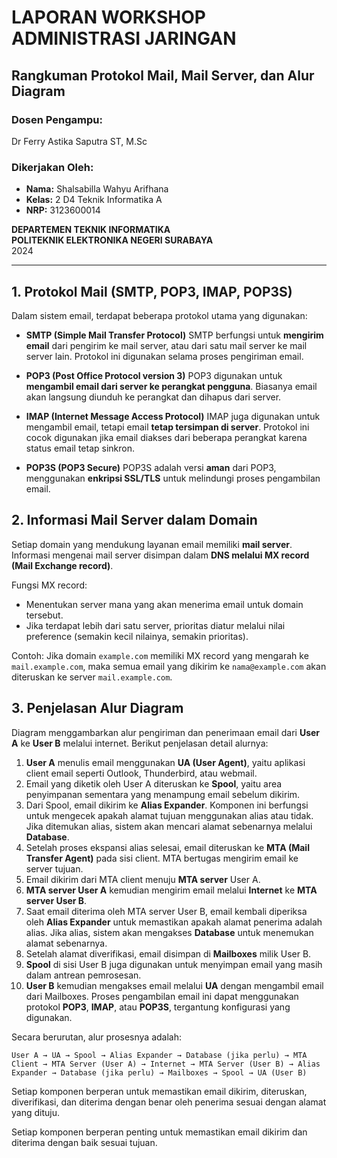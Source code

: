 # **LAPORAN WORKSHOP ADMINISTRASI JARINGAN**

## **Rangkuman Protokol Mail, Mail Server, dan Alur Diagram**

### **Dosen Pengampu:**
Dr Ferry Astika Saputra ST, M.Sc

### **Dikerjakan Oleh:**
- **Nama:** Shalsabilla Wahyu Arifhana  
- **Kelas:** 2 D4 Teknik Informatika A  
- **NRP:** 3123600014  

**DEPARTEMEN TEKNIK INFORMATIKA**  
**POLITEKNIK ELEKTRONIKA NEGERI SURABAYA**  
2024

---

## 1. Protokol Mail (SMTP, POP3, IMAP, POP3S)

Dalam sistem email, terdapat beberapa protokol utama yang digunakan:

* **SMTP (Simple Mail Transfer Protocol)**
  SMTP berfungsi untuk **mengirim email** dari pengirim ke mail server, atau dari satu mail server ke mail server lain. Protokol ini digunakan selama proses pengiriman email.

* **POP3 (Post Office Protocol version 3)**
  POP3 digunakan untuk **mengambil email dari server ke perangkat pengguna**. Biasanya email akan langsung diunduh ke perangkat dan dihapus dari server.

* **IMAP (Internet Message Access Protocol)**
  IMAP juga digunakan untuk mengambil email, tetapi email **tetap tersimpan di server**. Protokol ini cocok digunakan jika email diakses dari beberapa perangkat karena status email tetap sinkron.

* **POP3S (POP3 Secure)**
  POP3S adalah versi **aman** dari POP3, menggunakan **enkripsi SSL/TLS** untuk melindungi proses pengambilan email.

## 2. Informasi Mail Server dalam Domain

Setiap domain yang mendukung layanan email memiliki **mail server**. Informasi mengenai mail server disimpan dalam **DNS melalui MX record (Mail Exchange record)**.

Fungsi MX record:

* Menentukan server mana yang akan menerima email untuk domain tersebut.
* Jika terdapat lebih dari satu server, prioritas diatur melalui nilai preference (semakin kecil nilainya, semakin prioritas).

Contoh:
Jika domain `example.com` memiliki MX record yang mengarah ke `mail.example.com`, maka semua email yang dikirim ke `nama@example.com` akan diteruskan ke server `mail.example.com`.

## 3. Penjelasan Alur Diagram

Diagram menggambarkan alur pengiriman dan penerimaan email dari **User A** ke **User B** melalui internet. Berikut penjelasan detail alurnya:

1. **User A** menulis email menggunakan **UA (User Agent)**, yaitu aplikasi client email seperti Outlook, Thunderbird, atau webmail.
2. Email yang diketik oleh User A diteruskan ke **Spool**, yaitu area penyimpanan sementara yang menampung email sebelum dikirim.
3. Dari Spool, email dikirim ke **Alias Expander**. Komponen ini berfungsi untuk mengecek apakah alamat tujuan menggunakan alias atau tidak. Jika ditemukan alias, sistem akan mencari alamat sebenarnya melalui **Database**.
4. Setelah proses ekspansi alias selesai, email diteruskan ke **MTA (Mail Transfer Agent)** pada sisi client. MTA bertugas mengirim email ke server tujuan.
5. Email dikirim dari MTA client menuju **MTA server** User A.
6. **MTA server User A** kemudian mengirim email melalui **Internet** ke **MTA server User B**.
7. Saat email diterima oleh MTA server User B, email kembali diperiksa oleh **Alias Expander** untuk memastikan apakah alamat penerima adalah alias. Jika alias, sistem akan mengakses **Database** untuk menemukan alamat sebenarnya.
8. Setelah alamat diverifikasi, email disimpan di **Mailboxes** milik User B.
9. **Spool** di sisi User B juga digunakan untuk menyimpan email yang masih dalam antrean pemrosesan.
10. **User B** kemudian mengakses email melalui **UA** dengan mengambil email dari Mailboxes. Proses pengambilan email ini dapat menggunakan protokol **POP3**, **IMAP**, atau **POP3S**, tergantung konfigurasi yang digunakan.

Secara berurutan, alur prosesnya adalah:

`User A → UA → Spool → Alias Expander → Database (jika perlu) → MTA Client → MTA Server (User A) → Internet → MTA Server (User B) → Alias Expander → Database (jika perlu) → Mailboxes → Spool → UA (User B)`

Setiap komponen berperan untuk memastikan email dikirim, diteruskan, diverifikasi, dan diterima dengan benar oleh penerima sesuai dengan alamat yang dituju.


Setiap komponen berperan penting untuk memastikan email dikirim dan diterima dengan baik sesuai tujuan.
